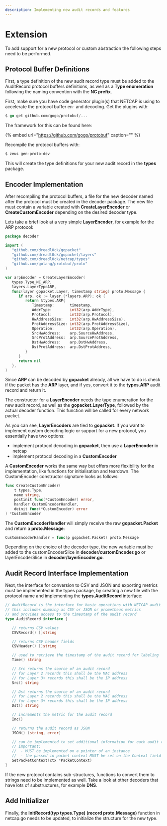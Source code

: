 ```yaml
---
description: Implementing new audit records and features
---
```


# Extension

To add support for a new protocol or custom abstraction the following steps need to be performed.

## Protocol Buffer Definitions

First, a type definition of the new audit record type must be added to the AuditRecord protocol buffers definitions, as well as a **Type enumeration** following the naming convention with the **NC prefix**.

First, make sure you have code generator plugin\(s\) that NETCAP is using to accelerate the protocol buffer en- and decoding. Get the plugins with:

```go
$ go get github.com/gogo/protobuf/...
```

The framework for this can be found here:

{% embed url="https://github.com/gogo/protobuf" caption="" %}

Recompile the protocol buffers with:

```go
$ zeus gen-proto-dev
```

This will create the type definitions for your new audit record in the **types** package.

## Encoder Implementation

After recompiling the protocol buffers, a file for the new decoder named after the protocol must be created in the decoder package. The new file must contain a variable created with **CreateLayerEncoder** or **CreateCustomEncoder** depending on the desired decoder type.

Lets take a brief look at a very simple **LayerEncoder**, for example for the ARP protocol:

```go
package decoder

import (
   "github.com/dreadl0ck/gopacket"
   "github.com/dreadl0ck/gopacket/layers"
   "github.com/dreadl0ck/netcap/types"
   "github.com/golang/protobuf/proto"
)

var arpEncoder = CreateLayerEncoder(
   types.Type_NC_ARP, 
   layers.LayerTypeARP, 
   func(layer gopacket.Layer, timestamp string) proto.Message {
      if arp, ok := layer.(*layers.ARP); ok {
         return &types.ARP{
            Timestamp:       timestamp,
            AddrType:        int32(arp.AddrType),
            Protocol:        int32(arp.Protocol),
            HwAddressSize:   int32(arp.HwAddressSize),
            ProtAddressSize: int32(arp.ProtAddressSize),
            Operation:       int32(arp.Operation),
            SrcHwAddress:    arp.SourceHwAddress,
            SrcProtAddress:  arp.SourceProtAddress,
            DstHwAddress:    arp.DstHwAddress,
            DstProtAddress:  arp.DstProtAddress,
         }
      }
      return nil
   },
)
```

 Since **ARP** can be decoded by **gopacket** already, all we have to do is check if the packet has the **ARP** layer, and if yes, convert it to the **types.ARP** audit record and return it.

The constructor for a **LayerEncoder** needs the type enumeration for the new audit record, as well as the **gopacket.LayerType**, followed by the actual decoder function. This function will be called for every network packet.

As you can see, **LayerEncoders** are tied to **gopacket**. If you want to implement custom decoding logic or support for a new protocol, you essentially have two options:

* implement protocol decoding in **gopacket**, then use a **LayerEncoder** in netcap
* implement protocol decoding in a **CustomEncoder**

A **CustomEncoder** works the same way but offers more flexibility for the implementation, like functions for initialisation and teardown. The CustomEncoder constructor signature looks as follows:

```go
func CreateCustomEncoder(
    t types.Type, 
    name string, 
    postinit func(*CustomEncoder) error, 
    handler CustomEncoderHandler, 
    deinit func(*CustomEncoder) error
) *CustomEncoder
```

The **CustomEncoderHandler** will simply receive the raw **gopacket.Packet** and return a **proto.Message**:

```go
CustomEncoderHandler = func(p gopacket.Packet) proto.Message
```

Depending on the choice of the decoder type, the new variable must be added to the customEncoderSlice in **decoder/customEncoder.go** or layerEncoderSlice in **decoder/layerEncoder.go**.

## Audit Record Interface Implementation

Next, the interface for conversion to CSV and JSON and exporting metrics must be implemented in the types package, by creating a new file with the protocol name and implementing the **types.AuditRecord** interface:

```go
// AuditRecord is the interface for basic operations with NETCAP audit records
// this includes dumping as CSV or JSON or prometheus metrics
// and provides access to the timestamp of the audit record
type AuditRecord interface {

   // returns CSV values
   CSVRecord() []string

   // returns CSV header fields
   CSVHeader() []string

   // used to retrieve the timestamp of the audit record for labeling
   Time() string

   // Src returns the source of an audit record
   // for Layer 2 records this shall be the MAC address
   // for Layer 3+ records this shall be the IP address
   Src() string

   // Dst returns the source of an audit record
   // for Layer 2 records this shall be the MAC address
   // for Layer 3+ records this shall be the IP address
   Dst() string

   // increments the metric for the audit record
   Inc()

   // returns the audit record as JSON
   JSON() (string, error)

   // can be implemented to set additional information for each audit record
   // important:
   //  - MUST be implemented on a pointer of an instance
   //  - the passed in packet context MUST be set on the Context field of the current audit record
   SetPacketContext(ctx *PacketContext)
}
```

If the new protocol contains sub-structures, functions to convert them to strings need to be implemented as well. Take a look at other decoders that have lots of substructures, for example **DNS**.

## Add Initializer

Finally, the **InitRecord\(typ types.Type\) \(record proto.Message\)** function in netcap.go needs to be updated, to initialize the structure for the new type.

